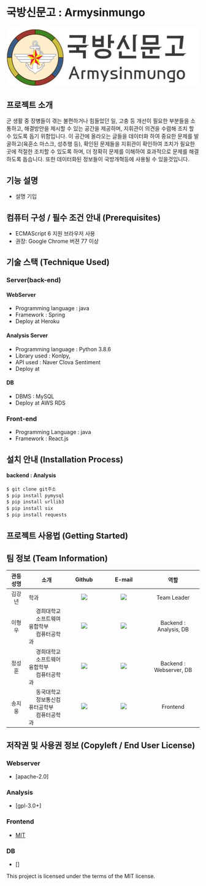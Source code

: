 # 국방신문고 : Armysinmungo
![Logo](./logo.jpg)



## 프로젝트 소개
군 생활 중 장병들이 겪는 불편하거나 힘들었던 일, 고충 등 개선이 필요한 부분들을 소통하고, 해결방안을 제시할 수 있는 공간을 제공하며, 지휘관이 의견을 수렴해 조치 할 수 있도록 돕기 위함입니다. 이 공간에 올라오는 글들을 데이터화 하여 중요한 문제를 발굴하고(육훈소 마스크, 성추행 등), 확인된 문제들을 지휘관이 확인하여 조치가 필요한 곳에 적절한 조치할 수 있도록 하며, 더 정확히 문제를 이해하여 효과적으로 문제를 해결하도록 돕습니다. 또한 데이터화된 정보들이 국방개혁등에 사용될 수 있을것입니다.



## 기능 설명
 - 설명 기입

## 컴퓨터 구성 / 필수 조건 안내 (Prerequisites)
* ECMAScript 6 지원 브라우저 사용
* 권장: Google Chrome 버젼 77 이상

## 기술 스택 (Technique Used) 
### Server(back-end)
#### WebServer
 - Programming language : java
 - Framework : Spring
 - Deploy at Heroku

#### Analysis Server
 - Programming language : Python 3.8.6
 - Library used : Konlpy, 
 - API used : Naver Clova Sentiment
 - Deploy at

#### DB
 - DBMS : MySQL
 - Deploy at AWS RDS
 
### Front-end
 - Programming Language : java
 - Framework : React.js

## 설치 안내 (Installation Process)


#### backend : Analysis
```bash
$ git clone git주소
$ pip install pymysql
$ pip install urllib3
$ pip install six
$ pip install requests
```

## 프로젝트 사용법 (Getting Started)




## 팀 정보 (Team Information)
<table width="900">
    <thead>
        <tr>
            <th style="text-align:center" width="100">관등성명</th>
            <th style="text-align:center"  width="250">소개</th>
            <th width="150" style="text-align:center">Github</th>
            <th width="300" style="text-align:center">E-mail</th>
            <th width="100" style="text-align:center">역할</th>
        </tr> 
    </thead>
    <tbody>	
        <tr>
            <td width="100" align="center">김강년</td>
            <td width="250">학과</td>
            <td width="150" align="center">	
                <a href="https://github.com/pop7523">
                <img src="https://img.shields.io/badge/pop7523-655ced?style=social&logo=github"/>
                </a>
            </td>
            <td width="300" align="center">
                <a href=""><img src="https://img.shields.io/static/v1?label=&message=&color=lightblue&style=flat-square&logo=gmail"></a>
            </td>
            <td width="250" align="center">Team Leader</td>
        </tr>       
        <tr>
            <td width="100" align="center">이형우</td>
            <td width="250">&nbsp;&nbsp;&nbsp;&nbsp;&nbsp;경희대학교<br>&nbsp;&nbsp;&nbsp;&nbsp;&nbsp;소프트웨여융합학부<br>&nbsp;&nbsp;&nbsp;&nbsp;&nbsp;컴퓨터공학과</td>
            <td width="150" align="center">	
                <a href="https://github.com/TheBreeze129">
                <img src="https://img.shields.io/badge/TheBreeze129-655ced?style=social&logo=github"/>
                </a>
            </td>
            <td width="300" align="center">
                <a href="lijiongyu0129@gmail.com"><img src="https://img.shields.io/static/v1?label=&message=lijiongyu0129@gmail.com&color=lightblue&style=flat-square&logo=gmail"></a>
            </td>
            <td width="250" align="center">Backend : Analysis, DB</td>
        </tr>        
        <tr>
            <td width="100" align="center">정성훈</td>
            <td width="250">&nbsp;&nbsp;&nbsp;&nbsp;&nbsp;경희대학교<br>&nbsp;&nbsp;&nbsp;&nbsp;&nbsp;소프트웨어융합학부<br>&nbsp;&nbsp;&nbsp;&nbsp;&nbsp;컴퓨터공학과</td>
            <td width="150" align="center">	
                <a href="https://github.com/swa07016">
                <img src="https://img.shields.io/badge/swal07016-655ced?style=social&logo=github"/>
                </a>
            </td>
            <td width="300" align="center">
                <a href="swa07016@naver.com"><img src="https://img.shields.io/static/v1?label=&message=swa07016@naver.com&color=lightblue&style=flat-square&logo=naver"></a>
            </td>
            <td width="250" align="center">Backend : Webserver, DB</td>
        </tr>        
        <tr>
        <td width="100" align="center">송지웅</td>
        <td width="250">&nbsp;&nbsp;&nbsp;&nbsp;&nbsp;동국대학교<br>&nbsp;&nbsp;&nbsp;&nbsp;&nbsp;정보통신컴퓨터공학부<br>&nbsp;&nbsp;&nbsp;&nbsp;&nbsp;컴퓨터공학과</td>
        <td width="150" align="center">	
            <a href="https://github.com/shortboy7">
            <img src="https://img.shields.io/badge/shortboy7-655ced?style=social&logo=github"/>
            </a>
        </td>
        <td width="300" align="center">
        <a href="thdwldnd7@naver.com"><img src="https://img.shields.io/static/v1?label=&message=thdwldnd7@naver.com&color=lightblue&style=flat-square&logo=naver"></a>
        <td width="250" align="center">Frontend</td>
        </tr>
    </tbody>
</table>

	

## 저작권 및 사용권 정보 (Copyleft / End User License)

### Webserver
 * [apache-2.0]

### Analysis
 * [gpl-3.0+]

### Frontend
 * [MIT](https://github.com/osam2020-WEB/Sample-ProjectName-TeamName/blob/master/license.md)

### DB
 * []

This project is licensed under the terms of the MIT license.
